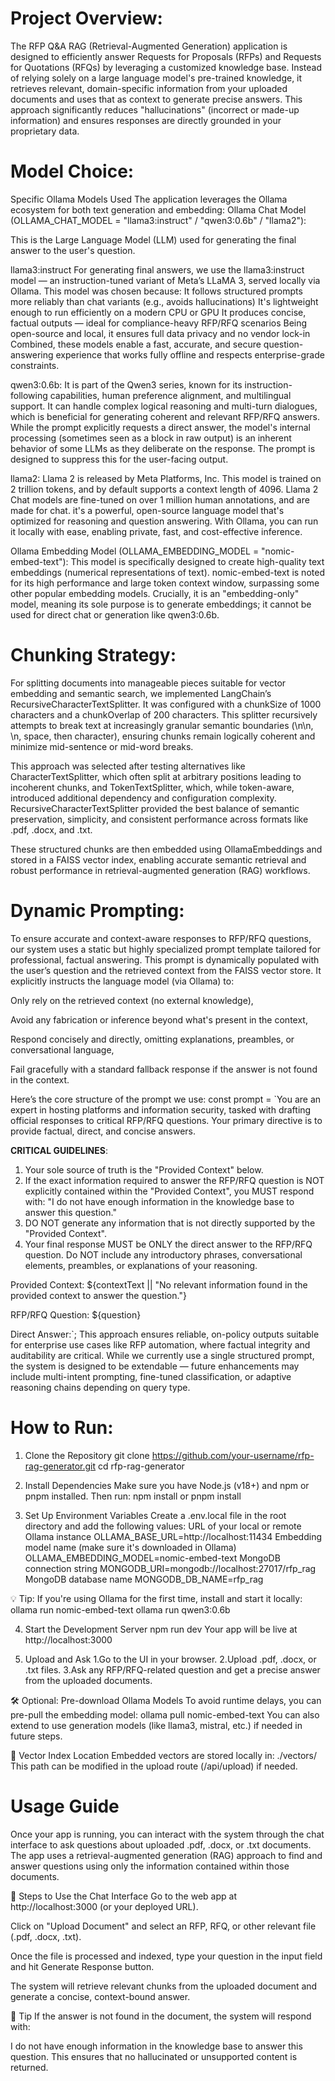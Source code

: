 # Project Overview:

The RFP Q&A RAG (Retrieval-Augmented Generation) application is designed to efficiently answer Requests for Proposals (RFPs) and Requests for Quotations (RFQs) by leveraging a customized knowledge base. Instead of relying solely on a large language model's pre-trained knowledge, it retrieves relevant, domain-specific information from your uploaded documents and uses that as context to generate precise answers. This approach significantly reduces "hallucinations" (incorrect or made-up information) and ensures responses are directly grounded in your proprietary data.

# Model Choice:

Specific Ollama Models Used
The application leverages the Ollama ecosystem for both text generation and embedding:
Ollama Chat Model (OLLAMA_CHAT_MODEL = "llama3:instruct" / "qwen3:0.6b" / "llama2"):

This is the Large Language Model (LLM) used for generating the final answer to the user's question.

llama3:instruct
For generating final answers, we use the llama3:instruct model — an instruction-tuned variant of Meta’s LLaMA 3, served locally via Ollama. This model was chosen because:
It follows structured prompts more reliably than chat variants (e.g., avoids hallucinations)
It's lightweight enough to run efficiently on a modern CPU or GPU
It produces concise, factual outputs — ideal for compliance-heavy RFP/RFQ scenarios
Being open-source and local, it ensures full data privacy and no vendor lock-in
Combined, these models enable a fast, accurate, and secure question-answering experience that works fully offline and respects enterprise-grade constraints.

qwen3:0.6b: It is part of the Qwen3 series, known for its instruction-following capabilities, human preference alignment, and multilingual support. It can handle complex logical reasoning and multi-turn dialogues, which is beneficial for generating coherent and relevant RFP/RFQ answers.
While the prompt explicitly requests a direct answer, the model's internal processing (sometimes seen as a <think> block in raw output) is an inherent behavior of some LLMs as they deliberate on the response. The prompt is designed to suppress this for the user-facing output.

llama2: Llama 2 is released by Meta Platforms, Inc. This model is trained on 2 trillion tokens, and by default supports a context length of 4096. Llama 2 Chat models are fine-tuned on over 1 million human annotations, and are made for chat. it's a powerful, open-source language model that's optimized for reasoning and question answering. With Ollama, you can run it locally with ease, enabling private, fast, and cost-effective inference.

Ollama Embedding Model (OLLAMA_EMBEDDING_MODEL = "nomic-embed-text"):
This model is specifically designed to create high-quality text embeddings (numerical representations of text).
nomic-embed-text is noted for its high performance and large token context window, surpassing some other popular embedding models.
Crucially, it is an "embedding-only" model, meaning its sole purpose is to generate embeddings; it cannot be used for direct chat or generation like qwen3:0.6b.

# Chunking Strategy:

For splitting documents into manageable pieces suitable for vector embedding and semantic search, we implemented LangChain’s RecursiveCharacterTextSplitter. It was configured with a chunkSize of 1000 characters and a chunkOverlap of 200 characters. This splitter recursively attempts to break text at increasingly granular semantic boundaries (\n\n, \n, space, then character), ensuring chunks remain logically coherent and minimize mid-sentence or mid-word breaks.

This approach was selected after testing alternatives like CharacterTextSplitter, which often split at arbitrary positions leading to incoherent chunks, and TokenTextSplitter, which, while token-aware, introduced additional dependency and configuration complexity. RecursiveCharacterTextSplitter provided the best balance of semantic preservation, simplicity, and consistent performance across formats like .pdf, .docx, and .txt.

These structured chunks are then embedded using OllamaEmbeddings and stored in a FAISS vector index, enabling accurate semantic retrieval and robust performance in retrieval-augmented generation (RAG) workflows.

# Dynamic Prompting:

To ensure accurate and context-aware responses to RFP/RFQ questions, our system uses a static but highly specialized prompt template tailored for professional, factual answering. This prompt is dynamically populated with the user’s question and the retrieved context from the FAISS vector store. It explicitly instructs the language model (via Ollama) to:

Only rely on the retrieved context (no external knowledge),

Avoid any fabrication or inference beyond what's present in the context,

Respond concisely and directly, omitting explanations, preambles, or conversational language,

Fail gracefully with a standard fallback response if the answer is not found in the context.

Here’s the core structure of the prompt we use:
const prompt = `You are an expert in hosting platforms and information security, tasked with drafting official responses to critical RFP/RFQ questions. Your primary directive is to provide factual, direct, and concise answers.

**CRITICAL GUIDELINES**:

1. Your sole source of truth is the "Provided Context" below.
2. If the exact information required to answer the RFP/RFQ question is NOT explicitly contained within the "Provided Context", you MUST respond with: "I do not have enough information in the knowledge base to answer this question."
3. DO NOT generate any information that is not directly supported by the "Provided Context".
4. Your final response MUST be ONLY the direct answer to the RFP/RFQ question. Do NOT include any introductory phrases, conversational elements, preambles, or explanations of your reasoning.

Provided Context:
${contextText || "No relevant information found in the provided context to answer the question."}

RFP/RFQ Question: ${question}

Direct Answer:`;
This approach ensures reliable, on-policy outputs suitable for enterprise use cases like RFP automation, where factual integrity and auditability are critical. While we currently use a single structured prompt, the system is designed to be extendable — future enhancements may include multi-intent prompting, fine-tuned classification, or adaptive reasoning chains depending on query type.

# How to Run:

1. Clone the Repository
   git clone https://github.com/your-username/rfp-rag-generator.git
   cd rfp-rag-generator

2. Install Dependencies
   Make sure you have Node.js (v18+) and npm or pnpm installed. Then run:
   npm install or pnpm install
3. Set Up Environment Variables
   Create a .env.local file in the root directory and add the following values:
   URL of your local or remote Ollama instance
   OLLAMA_BASE_URL=http://localhost:11434
   Embedding model name (make sure it's downloaded in Ollama)
   OLLAMA_EMBEDDING_MODEL=nomic-embed-text
   MongoDB connection string
   MONGODB_URI=mongodb://localhost:27017/rfp_rag
   MongoDB database name
   MONGODB_DB_NAME=rfp_rag

💡 Tip: If you're using Ollama for the first time, install and start it locally:
ollama run nomic-embed-text
ollama run qwen3:0.6b

4. Start the Development Server
   npm run dev
   Your app will be live at http://localhost:3000

5. Upload and Ask
   1.Go to the UI in your browser.
   2.Upload .pdf, .docx, or .txt files.
   3.Ask any RFP/RFQ-related question and get a precise answer from the uploaded documents.

🛠️ Optional: Pre-download Ollama Models
To avoid runtime delays, you can pre-pull the embedding model: ollama pull nomic-embed-text
You can also extend to use generation models (like llama3, mistral, etc.) if needed in future steps.

🧠 Vector Index Location
Embedded vectors are stored locally in:
./vectors/
This path can be modified in the upload route (/api/upload) if needed.

# Usage Guide

Once your app is running, you can interact with the system through the chat interface to ask questions about uploaded .pdf, .docx, or .txt documents. The app uses a retrieval-augmented generation (RAG) approach to find and answer questions using only the information contained within those documents.

🧭 Steps to Use the Chat Interface
Go to the web app at http://localhost:3000 (or your deployed URL).

Click on "Upload Document" and select an RFP, RFQ, or other relevant file (.pdf, .docx, .txt).

Once the file is processed and indexed, type your question in the input field and hit Generate Response button.

The system will retrieve relevant chunks from the uploaded document and generate a concise, context-bound answer.

🛑 Tip
If the answer is not found in the document, the system will respond with:

I do not have enough information in the knowledge base to answer this question.
This ensures that no hallucinated or unsupported content is returned.
